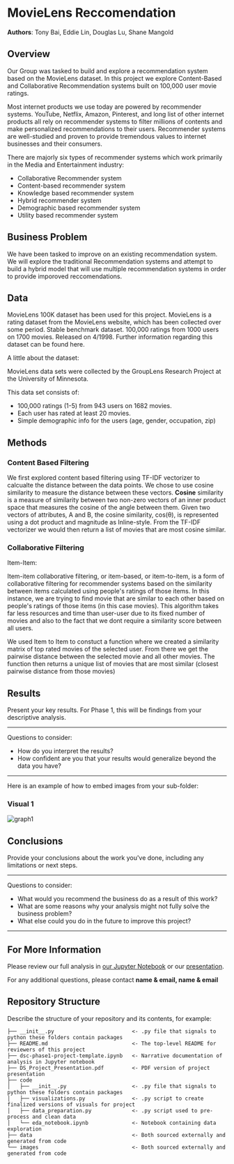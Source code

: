 # MovieLens Reccomendation

**Authors**: Tony Bai, Eddie Lin, Douglas Lu, Shane Mangold

## Overview

Our Group was tasked to build and explore a recommendation system based on the MovieLens dataset. In this project we explore Content-Based and Collaborative Recommendation systems built on 100,000 user movie ratings.

Most internet products we use today are powered by recommender systems. YouTube, Netflix, Amazon, Pinterest, and long list of other internet products all rely on recommender systems to filter millions of contents and make personalized recommendations to their users. Recommender systems are well-studied and proven to provide tremendous values to internet businesses and their consumers.

There are majorly six types of recommender systems which work primarily in the Media and Entertainment industry:

* Collaborative Recommender system
* Content-based recommender system
* Knowledge based recommender system
* Hybrid recommender system
* Demographic based recommender system
* Utility based recommender system

## Business Problem

We have been tasked to improve on an existing recommendation system. We will explore the traditional Recommendation systems and attempt to build a hybrid model that will use multiple recommendation systems in order to provide imporoved reccomendations.

## Data

MovieLens 100K dataset has been used for this project. MovieLens is a rating dataset from the MovieLens website, which has been collected over some period. Stable benchmark dataset. 100,000 ratings from 1000 users on 1700 movies. Released on 4/1998. Further information regarding this dataset can be found here.

A little about the dataset:

MovieLens data sets were collected by the GroupLens Research Project at the University of Minnesota.

This data set consists of:

* 100,000 ratings (1-5) from 943 users on 1682 movies.
* Each user has rated at least 20 movies.
* Simple demographic info for the users (age, gender, occupation, zip)

## Methods

### Content Based Filtering

We first explored content based filtering using TF-IDF vectorizer to calcualte the distance between the data points. We chose to use cosine similarity to measure the distance between these vectors. **Cosine** similarity is a measure of similarity between two non-zero vectors of an inner product space that measures the cosine of the angle between them. Given two vectors of attributes, A and B, the cosine similarity, cos(θ), is represented using a dot product and magnitude as Inline-style. From the TF-IDF vectorizer we would then return a list of movies that are most cosine similar.

### Collaborative Filtering

Item-Item:

Item-item collaborative filtering, or item-based, or item-to-item, is a form of collaborative filtering for recommender systems based on the similarity between items calculated using people's ratings of those items. In this instance, we are trying to find movie that are similar to each other based on people's ratings of those items (in this case movies). This algorithm takes far less resources and time than user-user due to its fixed number of movies and also to the fact that we dont require a similarity score between all users. 

We used Item to Item to constuct a function where we created a similarity matrix of top rated movies of the selected user. From there we get the pairwise distance between the selected movie and all other movies. The function then returns a unique list of movies that are most similar (closest pairwise distance from those movies)



## Results

Present your key results. For Phase 1, this will be findings from your descriptive analysis.

***
Questions to consider:
* How do you interpret the results?
* How confident are you that your results would generalize beyond the data you have?
***

Here is an example of how to embed images from your sub-folder:

### Visual 1
![graph1](./images/viz1.png)

## Conclusions

Provide your conclusions about the work you've done, including any limitations or next steps.

***
Questions to consider:
* What would you recommend the business do as a result of this work?
* What are some reasons why your analysis might not fully solve the business problem?
* What else could you do in the future to improve this project?
***

## For More Information

Please review our full analysis in [our Jupyter Notebook](./dsc-phase1-project-template.ipynb) or our [presentation](./DS_Project_Presentation.pdf).

For any additional questions, please contact **name & email, name & email**

## Repository Structure

Describe the structure of your repository and its contents, for example:

```
├── __init__.py                         <- .py file that signals to python these folders contain packages
├── README.md                           <- The top-level README for reviewers of this project
├── dsc-phase1-project-template.ipynb   <- Narrative documentation of analysis in Jupyter notebook
├── DS_Project_Presentation.pdf         <- PDF version of project presentation
├── code
│   ├── __init__.py                     <- .py file that signals to python these folders contain packages
│   ├── visualizations.py               <- .py script to create finalized versions of visuals for project
│   ├── data_preparation.py             <- .py script used to pre-process and clean data
│   └── eda_notebook.ipynb              <- Notebook containing data exploration
├── data                                <- Both sourced externally and generated from code
└── images                              <- Both sourced externally and generated from code
```
